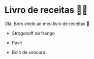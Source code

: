 # Livro de receitas :woman_cook:

Olá, Bem vindo ao meu livro de receitas :book:

- Strogonoff de frango

- Pavê

- Bolo de cenoura

  
